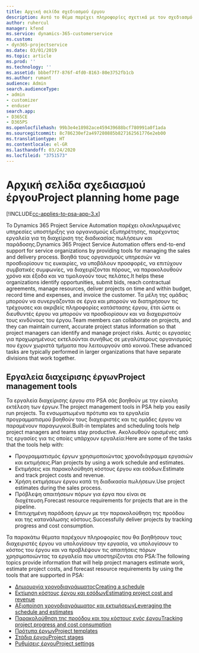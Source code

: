 ```yaml
---
title: Αρχική σελίδα σχεδιασμού έργου
description: Αυτό το θέμα παρέχει πληροφορίες σχετικά με τον σχεδιασμό έργου.
author: ruhercul
manager: kfend
ms.service: dynamics-365-customerservice
ms.custom:
- dyn365-projectservice
ms.date: 03/01/2019
ms.topic: article
ms.prod: ''
ms.technology: ''
ms.assetid: bbbef7f7-876f-4fd0-8163-80e3752fb1cb
ms.author: rumant
audience: Admin
search.audienceType:
- admin
- customizer
- enduser
search.app:
- D365CE
- D365PS
ms.openlocfilehash: 99b3e4e18982ace459439688bcf780991a0f1ada
ms.sourcegitcommit: 8c786230ef2a497280885b827162561776e2eb00
ms.translationtype: HT
ms.contentlocale: el-GR
ms.lasthandoff: 03/24/2020
ms.locfileid: "3751573"
---
```

# <a name="project-planning-home-page"></a><span data-ttu-id="06bf5-103">Αρχική σελίδα σχεδιασμού έργου</span><span class="sxs-lookup"><span data-stu-id="06bf5-103">Project planning home page</span></span>

[!INCLUDE[cc-applies-to-psa-app-3.x](../includes/cc-applies-to-psa-app-3x.md)]

<span data-ttu-id="06bf5-104">Το Dynamics 365 Project Service Automation παρέχει ολοκληρωμένες υπηρεσίες υποστήριξης για οργανισμούς εξυπηρέτησης, παρέχοντας εργαλεία για τη διαχείριση της διαδικασίας πωλήσεων και παράδοσης.</span><span class="sxs-lookup"><span data-stu-id="06bf5-104">Dynamics 365 Project Service Automation offers end-to-end support for service organizations by providing tools for managing the sales and delivery process.</span></span> <span data-ttu-id="06bf5-105">Βοηθά τους οργανισμούς υπηρεσιών να προσδιορίσουν τις ευκαιρίες, να υποβάλουν προσφορές, να επιτύχουν συμβατικές συμφωνίες, να διαχειρίζονται πόρους, να παρακολουθούν χρόνο και έξοδα και να τιμολογούν τους πελάτες.</span><span class="sxs-lookup"><span data-stu-id="06bf5-105">It helps these organizations identify opportunities, submit bids, reach contractual agreements, manage resources, deliver projects on time and within budget, record time and expenses, and invoice the customer.</span></span> <span data-ttu-id="06bf5-106">Τα μέλη της ομάδας μπορούν να συνεργάζονται σε έργα και μπορούν να διατηρήσουν τις τρέχουσες και ακριβείς πληροφορίες κατάστασης έργου, έτσι ώστε οι διευθυντές έργου να μπορούν να προσδιορίσουν και να διαχειριστούν τους κινδύνους του έργου.</span><span class="sxs-lookup"><span data-stu-id="06bf5-106">Team members can collaborate on projects, and they can maintain current, accurate project status information so that project managers can identify and manage project risks.</span></span> <span data-ttu-id="06bf5-107">Αυτές οι εργασίες για προχωρημένους εκτελούνται συνήθως σε μεγαλύτερους οργανισμούς που έχουν χωριστά τμήματα που λειτουργούν από κοινού.</span><span class="sxs-lookup"><span data-stu-id="06bf5-107">These advanced tasks are typically performed in larger organizations that have separate divisions that work together.</span></span>

## <a name="project-management-tools"></a><span data-ttu-id="06bf5-108">Εργαλεία διαχείρισης έργων</span><span class="sxs-lookup"><span data-stu-id="06bf5-108">Project management tools</span></span>

<span data-ttu-id="06bf5-109">Τα εργαλεία διαχείρισης έργου στο PSA σάς βοηθούν με την εύκολη εκτέλεση των έργων.</span><span class="sxs-lookup"><span data-stu-id="06bf5-109">The project management tools in PSA help you easily run projects.</span></span> <span data-ttu-id="06bf5-110">Τα ενσωματωμένα πρότυπα και τα εργαλεία προγραμματισμού βοηθούν τους διαχειριστές και τις ομάδες έργου να παραμένουν παραγωγικοί.</span><span class="sxs-lookup"><span data-stu-id="06bf5-110">Built-in templates and scheduling tools help project managers and teams stay productive.</span></span> <span data-ttu-id="06bf5-111">Ακολουθούν ορισμένες από τις εργασίες για τις οποίες υπάρχουν εργαλεία:</span><span class="sxs-lookup"><span data-stu-id="06bf5-111">Here are some of the tasks that the tools help with:</span></span>

- <span data-ttu-id="06bf5-112">Προγραμματισμός έργων χρησιμοποιώντας χρονοδιάγραμμα εργασιών και εκτιμήσεις.</span><span class="sxs-lookup"><span data-stu-id="06bf5-112">Plan projects by using a work schedule and estimates.</span></span>
- <span data-ttu-id="06bf5-113">Εκτιμήσεις και παρακολούθηση κόστους έργου και εσόδων.</span><span class="sxs-lookup"><span data-stu-id="06bf5-113">Estimate and track project costs and revenue.</span></span>
- <span data-ttu-id="06bf5-114">Χρήση εκτιμήσεων έργου κατά τη διαδικασία πωλήσεων.</span><span class="sxs-lookup"><span data-stu-id="06bf5-114">Use project estimates during the sales process.</span></span>
- <span data-ttu-id="06bf5-115">Πρόβλεψη απαιτήσεων πόρων για έργα που είναι σε διοχέτευση.</span><span class="sxs-lookup"><span data-stu-id="06bf5-115">Forecast resource requirements for projects that are in the pipeline.</span></span>
- <span data-ttu-id="06bf5-116">Επιτυχημένη παράδοση έργων με την παρακολούθηση της προόδου και της κατανάλωσης κόστους.</span><span class="sxs-lookup"><span data-stu-id="06bf5-116">Successfully deliver projects by tracking progress and cost consumption.</span></span>

<span data-ttu-id="06bf5-117">Τα παρακάτω θέματα παρέχουν πληροφορίες που θα βοηθήσουν τους διαχειριστές έργου να υπολογίσουν την εργασία, να υπολογίσουν το κόστος του έργου και να προβλέψουν τις απαιτήσεις πόρων χρησιμοποιώντας τα εργαλεία που υποστηρίζονται στο PSA:</span><span class="sxs-lookup"><span data-stu-id="06bf5-117">The following topics provide information that will help project managers estimate work, estimate project costs, and forecast resource requirements by using the tools that are supported in PSA:</span></span>

- [<span data-ttu-id="06bf5-118">Δημιουργία χρονοδιαγράμματος</span><span class="sxs-lookup"><span data-stu-id="06bf5-118">Creating a schedule</span></span>](project-creating.md)
- [<span data-ttu-id="06bf5-119">Εκτίμηση κόστους έργου και εσόδων</span><span class="sxs-lookup"><span data-stu-id="06bf5-119">Estimating project cost and revenue</span></span>](project-estimating.md)
- [<span data-ttu-id="06bf5-120">Αξιοποίηση χρονοδιαγράμματος και εκτιμήσεων</span><span class="sxs-lookup"><span data-stu-id="06bf5-120">Leveraging the schedule and estimates</span></span>](project-leveraging.md)
- [<span data-ttu-id="06bf5-121">Παρακολούθηση της προόδου και του κόστους ενός έργου</span><span class="sxs-lookup"><span data-stu-id="06bf5-121">Tracking project progress and cost consumption</span></span>](project-tracking.md)
- [<span data-ttu-id="06bf5-122">Πρότυπα έργων</span><span class="sxs-lookup"><span data-stu-id="06bf5-122">Project templates</span></span>](project-templates.md)
- [<span data-ttu-id="06bf5-123">Στάδια έργου</span><span class="sxs-lookup"><span data-stu-id="06bf5-123">Project stages</span></span>](project-stages.md)
- [<span data-ttu-id="06bf5-124">Ρυθμίσεις έργου</span><span class="sxs-lookup"><span data-stu-id="06bf5-124">Project settings</span></span>](project-settings.md)
